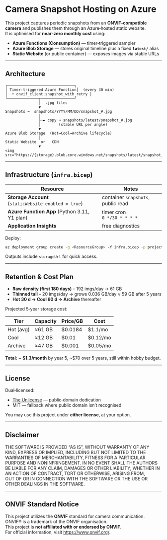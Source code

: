 # Camera Snapshot Hosting on Azure

This project captures periodic snapshots from an **ONVIF‑compatible camera** and publishes them through an Azure‑hosted static website.  
It is optimised for **near‑zero monthly cost** using:

* **Azure Functions (Consumption)** — timer‑triggered sampler  
* **Azure Blob Storage** — stores original timeline plus a fixed **`latest/`** alias  
* **Static Website** (or public container) — exposes images via stable URLs

---

## Architecture

```
┌──────────────────────────────┐
│ Timer‑triggered Azure Function│  (every 30 min)
│  • onvif_client.snapshot_with_retry │
└──────────────┬───────────────┘
               │  .jpg files
               ▼
Snapshots ➜  snapshots/YYYY/MM/DD/snapshot_#.jpg
               │
               ├─► copy ➜ snapshots/latest/snapshot_#.jpg
               │        (stable URL per angle)
               ▼
Azure Blob Storage  (Hot→Cool→Archive lifecycle)
               │
Static Website  or   CDN
               ▼
<img src="https://{storage}.blob.core.windows.net/snapshots/latest/snapshot_1.jpg">
```

---

## Infrastructure (`infra.bicep`)

| Resource | Notes |
|----------|-------|
| **Storage Account** (`staticWebsite.enabled = true`) | container `snapshots`, public read |
| **Azure Function App** (Python 3.11, Y1 plan) | timer cron `0 */30 * * * *` |
| **Application Insights** | free diagnostics |

Deploy:

```bash
az deployment group create -g <ResourceGroup> -f infra.bicep -p projectPrefix=snapshot
```

Outputs include `storageUrl` for quick access.

---


## Retention & Cost Plan

* **Raw density (first 180 days)** – 192 imgs/day → 61 GB  
* **Thinned tail** – 20 imgs/day → grows 0.036 GB/day ≈ 59 GB after 5 years  
* **Hot 30 d → Cool 60 d → Archive** thereafter  

Projected 5‑year storage cost:

| Tier        | Capacity | Price/GB | Cost |
|-------------|----------|----------|------|
| Hot (avg)   | ≈61 GB   | \$0.0184 | \$1.1/mo |
| Cool        | ≈12 GB   | \$0.01   | \$0.12/mo |
| Archive     | ≈47 GB   | \$0.001  | \$0.05/mo |

**Total:** ~ **\$1.3/month** by year 5, \~\$70 over 5 years, still within hobby budget.

---

## License

Dual‑licensed:

- [The Unlicense](LICENSE) — public‑domain dedication  
- MIT — fallback where public domain isn’t recognised

You may use this project under **either license**, at your option.

---

## Disclaimer

THE SOFTWARE IS PROVIDED “AS IS”, WITHOUT WARRANTY OF ANY KIND, EXPRESS OR IMPLIED, INCLUDING BUT NOT LIMITED TO THE WARRANTIES OF MERCHANTABILITY, FITNESS FOR A PARTICULAR PURPOSE AND NONINFRINGEMENT. IN NO EVENT SHALL THE AUTHORS BE LIABLE FOR ANY CLAIM, DAMAGES OR OTHER LIABILITY, WHETHER IN AN ACTION OF CONTRACT, TORT OR OTHERWISE, ARISING FROM, OUT OF OR IN CONNECTION WITH THE SOFTWARE OR THE USE OR OTHER DEALINGS IN THE SOFTWARE.

---

## ONVIF Standard Notice

This project utilizes the **ONVIF** standard for camera communication.  
ONVIF® is a trademark of the ONVIF organisation.  
This project is **not affiliated with or endorsed by ONVIF**.  
For official information, visit <https://www.onvif.org/>.
